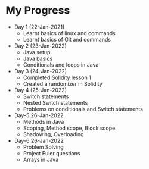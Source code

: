 # My Progress

* Day 1 (22-Jan-2021)
   * Learnt basics of linux and commands
   * Learnt basics of Git and commands
* Day 2 (23-Jan-2022)
   * Java setup 
   * Java basics 
   * Conditionals and loops in Java  
* Day 3 (24-Jan-2022)
   * Completed Solidity lesson 1 
   * Created a randomizer in Solidity 
* Day 4 (25-Jan-2022)
   * Switch statements
   * Nested Switch statements
   * Problems on conditionals and Switch statements
* Day-5 26-Jan-2022
    * Methods in Java
    * Scoping, Method scope, Block scope
    * Shadowing, Overloading
* Day-6 26-Jan-2022
    * Problem Solving
    * Project Euler questions
    * Arrays in Java